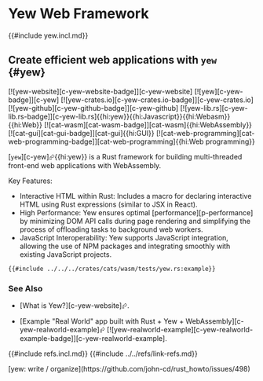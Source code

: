# Yew Web Framework

{{#include yew.incl.md}}

## Create efficient web applications with `yew` {#yew}

[![yew-website][c-yew-website-badge]][c-yew-website] [![yew][c-yew-badge]][c-yew] [![yew-crates.io][c-yew-crates.io-badge]][c-yew-crates.io] [![yew-github][c-yew-github-badge]][c-yew-github] [![yew-lib.rs][c-yew-lib.rs-badge]][c-yew-lib.rs]{{hi:yew}}{{hi:Javascript}}{{hi:Webasm}}{{hi:Web}} [![cat-wasm][cat-wasm-badge]][cat-wasm]{{hi:WebAssembly}} [![cat-gui][cat-gui-badge]][cat-gui]{{hi:GUI}} [![cat-web-programming][cat-web-programming-badge]][cat-web-programming]{{hi:Web programming}}

[`yew`][c-yew]⮳{{hi:yew}} is a Rust framework for building multi-threaded front-end web applications with WebAssembly.

Key Features:

- Interactive HTML within Rust: Includes a macro for declaring interactive HTML using Rust expressions (similar to JSX in React).
- High Performance: Yew ensures optimal [performance][p-performance] by minimizing DOM API calls during page rendering and simplifying the process of offloading tasks to background web workers.
- JavaScript Interoperability: Yew supports JavaScript integration, allowing the use of NPM packages and integrating smoothly with existing JavaScript projects.

```rust,editable
{{#include ../../../crates/cats/wasm/tests/yew.rs:example}}
```

### See Also

- [What is Yew?][c-yew-website]⮳.

- [Example "Real World" app built with Rust + Yew + WebAssembly][c-yew-realworld-example]⮳ [![yew-realworld-example][c-yew-realworld-example-badge]][c-yew-realworld-example].

{{#include refs.incl.md}}
{{#include ../../refs/link-refs.md}}

<div class="hidden">
[yew: write / organize](https://github.com/john-cd/rust_howto/issues/498)
</div>
